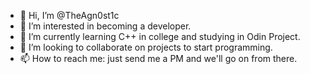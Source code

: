 - 👋 Hi, I’m @TheAgn0st1c
- 👀 I’m interested in becoming a developer.
- 🌱 I’m currently learning C++ in college and studying in Odin Project.
- 💞️ I’m looking to collaborate on projects to start programming.
- 📫 How to reach me: just send me a PM and we'll go on from there.

<!---
TheAgn0st1c/TheAgn0st1c is a ✨ special ✨ repository because its `README.md` (this file) appears on your GitHub profile.
You can click the Preview link to take a look at your changes.
--->

